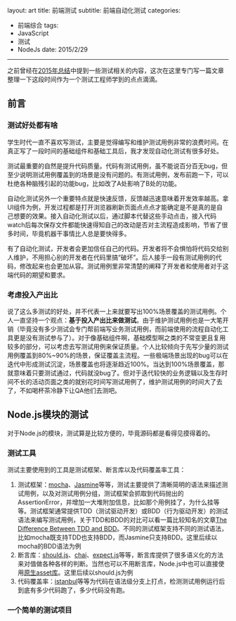 layout: art
title: 前端测试
subtitle: 前端自动化测试
categories:
- 前端综合
tags:
- JavaScript
- 测试
- NodeJs
date: 2015/2/29
---

之前曾经在[2015年总结](http://lingyu.wang/#/post/2016/2/16/2015)中提到一些测试相关的内容，这次在这里专门写一篇文章整理一下这段时间作为一个测试工程师学到的点点滴滴。

<!-- more -->

## 前言

### 测试好处都有啥

学生时代一直不喜欢写测试，主要是觉得编写和维护测试用例非常的浪费时间。在真正写了一段时间的基础组件和基础工具后，我才发现自动化测试有很多好处。

测试最重要的自然是提升代码质量。代码有测试用例，虽不能说百分百无bug，但至少说明测试用例覆盖到的场景是没有问题的。有测试用例，发布前跑一下，可以杜绝各种脑残引起的功能bug，比如改了A处影响了B处的功能。

自动化测试另外一个重要特点就是快速反馈，反馈越迅速意味着开发效率越高。拿UI组件为例，开发过程都是打开浏览器刷新页面点点点才能确定是不是真的是自己想要的效果。接入自动化测试以后，通过脚本代替这些手动点击，接入代码watch后每次保存文件都能快速得知自己的改动是否对主流程造成影响，节省了很多时间，毕竟机器干事情比人总是要快得多。

有了自动化测试，开发者会更加信任自己的代码。开发者将不会惧怕将代码交给别人维护，不用担心别的开发者在代码里搞“破坏”。后人接手一段有测试用例的代码，修改起来也会更加从容。测试用例里非常清楚的阐释了开发者和使用者对于这端代码的期望和要求。

### 考虑投入产出比

说了这么多测试的好处，并不代表一上来就要写出100%场景覆盖的测试用例。个人一直坚持一个观点：**基于投入产出比来做测试**。由于维护测试用例也是一大笔开销（毕竟没有多少测试会专门帮前端写业务测试用例，而前端使用的流程自动化工具更是没有测试参与了）。对于像基础组件啊，基础模型啊之类的不常变更且复用较多的部分，可以考虑去写测试用例来保证质量。个人比较倾向于先写少量的测试用例覆盖到80%~90%的场景，保证覆盖主流程。一些极端场景出现的bug可以在迭代中形成测试沉淀，场景覆盖也将逐渐趋近100%。当达到100%场景覆盖，那就意味着只要测试通过，代码就没bug了。但对于迭代较快的业务逻辑以及生存时间不长的活动页面之类的就别花时间写测试用例了，维护测试用例的时间大了去了，不如喝杯茶冷静下让QA他们去测吧。

## Node.js模块的测试

对于Node.js的模块，测试算是比较方便的，毕竟源码都是看得见摸得着的。

### 测试工具

测试主要使用到的工具是测试框架、断言库以及代码覆盖率工具：

1. 测试框架：[mocha](https://mochajs.org/)、[Jasmine](http://jasmine.github.io/)等等，测试主要提供了清晰简明的语法来描述测试用例，以及对测试用例分组，测试框架会抓取到代码抛出的AssertionError，并增加一大堆附加信息，比如那个用例挂了，为什么挂等等。测试框架通常提供TDD（测试驱动开发）或BDD（行为驱动开发）的测试语法来编写测试用例，关于TDD和BDD的对比可以看一篇比较知名的文章[The Difference Between TDD and BDD](http://joshldavis.com/2013/05/27/difference-between-tdd-and-bdd/)。不同的测试框架支持不同的测试语法，比如mocha既支持TDD也支持BDD，而Jasmine只支持BDD。这里后续以mocha的BDD语法为例
2. 断言库：[should.js](https://shouldjs.github.io/)、[chai](http://chaijs.com/)、[expect.js](https://github.com/Automattic/expect.js)等等，断言库提供了很多语义化的方法来对值做各种各样的判断。当然也可以不用断言库，Node.js中也可以直接使用[原生asset库](https://nodejs.org/api/assert.html)。这里后续以should.js为例
3. 代码覆盖率：[istanbul](https://github.com/gotwarlost/istanbul)等等为代码在语法级分支上打点，检测测试用例运行后到底有多少代码跑了，多少代码没有跑。

### 一个简单的测试项目
